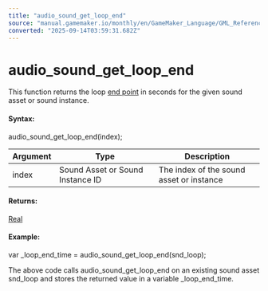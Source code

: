 ```yaml
---
title: "audio_sound_get_loop_end"
source: "manual.gamemaker.io/monthly/en/GameMaker_Language/GML_Reference/Asset_Management/Audio/Audio_Loop_Points/audio_sound_get_loop_end.htm"
converted: "2025-09-14T03:59:31.682Z"
---
```


# audio\_sound\_get\_loop\_end

This function returns the loop [end point](audio_sound_loop_end.md) in seconds for the given sound asset or sound instance.



#### Syntax:

audio\_sound\_get\_loop\_end(index);

| Argument | Type | Description |
| --- | --- | --- |
| index | Sound Asset or Sound Instance ID | The index of the sound asset or instance |

#### Returns:

[Real](../../../../GML_Overview/Data_Types.md)

#### Example:

var \_loop\_end\_time = audio\_sound\_get\_loop\_end(snd\_loop);

The above code calls audio\_sound\_get\_loop\_end on an existing sound asset snd\_loop and stores the returned value in a variable \_loop\_end\_time.